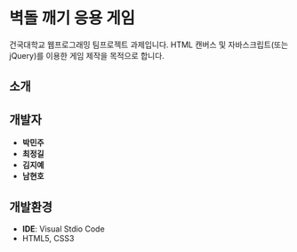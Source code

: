 # 벽돌 깨기 응용 게임
건국대학교 웹프로그래밍 팀프로젝트 과제입니다. HTML 캔버스 및 자바스크립트(또는 jQuery)를 이용한 게임 제작을 목적으로 합니다.

## 소개

## 개발자
- **박민주**
- **최정길**
- **김지예**
- **남현호**

## 개발환경
- **IDE**: Visual Stdio Code
- HTML5, CSS3
